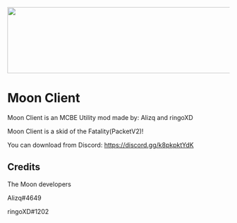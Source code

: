 <p align="center">
	<img width="755" height="150" src="assets/images/Text.png">
</p>

# Moon Client
Moon Client is an MCBE Utility mod made by: Alizq and ringoXD

Moon Client is a skid of the Fatality(PacketV2)!

You can download from Discord:
https://discord.gg/k8pkpktYdK


## Credits

The Moon developers

Alizq#4649

ringoXD#1202
